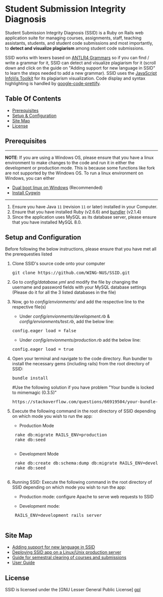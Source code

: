 # Student Submission Integrity Diagnosis

Student Submission Integrity Diagnosis (SSID) is a Ruby on Rails web application suite for managing courses, assignments, staff, teaching assistants, students, and student code submissions and most importantly, to **detect and visualize plagiarism** among student code submissions. 

SSID works with lexers based on [ANTLR4 Grammars](https://github.com/antlr/grammars-v4) so if you can find / write a grammar for it, SSID can detect and visualize plagiarism for it (scroll down and click on the guide on "Adding support for new language in SSID" to learn the steps needed to add a new grammar).  SSID uses the [JavaScript InfoVis Toolkit](http://philogb.github.com/jit/) for its plagiarism visualization. Code display and syntax highlighting is handled by [google-code-prettify](http://code.google.com/p/google-code-prettify/). 

## Table Of Contents

- [Prerequisites](#prerequisites)
- [Setup & Configuration](#setup-and-configuration)
- [Site Map](#site-map)
- [License](#license)

## Prerequisites

---
**NOTE**: If you are using a Windows OS, please ensure that you have a linux environment to make changes to the code and run it in either the development or production mode. This is because some functions like fork are not supported by the Windows OS. To run a linux environment on Windows, you can either
- [Dual boot linux on Windows](https://itsfoss.com/install-ubuntu-1404-dual-boot-mode-windows-8-81-uefi/) (Recommended)
- [Install Cygwin](https://www.cygwin.com/)
---
  
1. Ensure you have Java `11` (revision `11` or later) installed in your Computer.
2. Ensure that you have installed Ruby (v2.6.6) and [bundler](https://rubygems.org/gems/bundler/versions/2.1.4) (v2.1.4) 
3. Since the application uses MySQL as its database server, please ensure that you have installed MySQL 8.0.

## Setup and Configuration

Before following the below instructions, please ensure that you have met all the prerequesties listed

1. Clone SSID's source code onto your computer
	<pre>git clone https://github.com/WING-NUS/SSID.git</pre>
	
2. Go to *config/database.yml* and modify the file by changing the username and password fields with your MySQL database settings (Please do it for all the 3 listed databases in the file)
	
3. Now, go to *config/envionments/* and add the respective line to the respective file(s)
   -  Under *config/envionments/development.rb* & *config/envionments/test.rb*, add the below line:
   <pre>config.eager_load = false</pre>

   -  Under *config/envionments/production.rb* add the below line:
   <pre>config.eager_load = true</pre>
     
4. Open your terminal and navigate to the code directory. Run bundler to install the necessary gems (including rails) from the root directory of SSID:
     <pre>bundle install</pre>
     #Use the following solution if you have problem "Your bundle is locked to mimemagic (0.3.5)"
     <pre>https://stackoverflow.com/questions/66919504/your-bundle-is-locked-to-mimemagic-0-3-5-but-that-version-could-not-be-found</pre>
        
5. Execute the following command in the root directory of SSID depending on which mode you wish to run the app:
	- Production Mode
	<pre>
	rake db:migrate RAILS_ENV=production
	rake db:seed
	</pre>

	- Development Mode
	<pre>
	rake db:create db:schema:dump db:migrate RAILS_ENV=development
	rake db:seed
	</pre>
 
6. Running SSID: Execute the following command in the root directory of SSID depending on which mode you wish to run the app:

	- Production mode: configure Apache to serve web requests to SSID
	
    - Development mode:
	<pre>
	RAILS_ENV=development rails server
	</pre>

## Site Map
- [Adding support for new language in SSID](doc/add_support_for_new_language.md)
- [Deploying SSID app on a Linux/Unix production server](doc/deploying_rails_on_linux.md)
- [Guide for semestral clearing of courses and submissions](doc/semestral_clearing_guide.md)
- [User Guide](doc/SSID_User%20Guide_V1.pdf)

## License

SSID is licensed under the [GNU Lesser General Public License] [gpl]

[gpl]: http://www.gnu.org/licenses/
